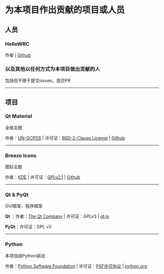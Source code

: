 # 为本项目作出贡献的项目或人员

## 人员

### HelloWRC

作者 | [Github](https://github.com/HelloWRC)



### 以及其他以任何方式为本项目做出贡献的人

包括但不限于提交issues，提交PR

-----

## 项目

###  Qt Material

全局主题 

作者：[UN-GCPDS](https://github.com/UN-GCPDS) | 许可证：[BSD-2-Clause License](https://github.com/UN-GCPDS/qt-material/blob/master/LICENSE) | [Github](https://github.com/UN-GCPDS/qt-material)


------
### Breeze Icons

图标主题

作者：[KDE](https://github.com/KDE) | 许可证：[GPLv2.1](https://github.com/KDE/breeze-icons/blob/master/COPYING.LIB) | [Github](https://github.com/KDE/breeze-icons)


------
### Qt & PyQt

GUI框架，程序框架

**Qt** ：作者：[The Qt Company](https://www.qt.io/company) | 许可证：GPLv3 | [qt.io](https://www.qt.io)

**PyQt**：许可证：GPL v3


------
### Python

本项目由Python驱动

作者：[Python Software Foundation](https://www.python.org/psf-landing/) | 许可证：[PSF许可协议](https://docs.python.org/zh-cn/3/license.html#psf-license) | [python.org](https://python.org)



